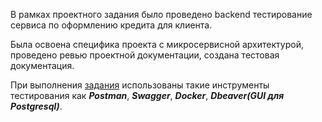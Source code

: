 В рамках проектного задания было проведено backend тестирование сервиса по оформлению кредита для клиента. 

Была освоена специфика проекта с микросервисной архитектурой, проведено ревью проектной документации, создана тестовая документация. 

При выполнения [задания](https://github.com/ArtemZaikin/QA-project/blob/main/%D0%97%D0%B0%D0%B4%D0%B0%D0%BD%D0%B8%D0%B5.md) использованы такие инструменты тестирования как ***Postman***, ***Swagger***, ***Docker***, ***Dbeaver(GUI для Postgresql)***.




